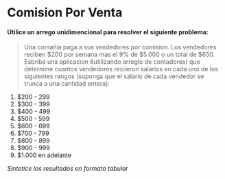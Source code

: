 # **Comision Por Venta**

#### Utilice un arrego unidimencional para resolver el siguiente problema:
> Una comañia paga a sus vendedores por comision. Los vendedores reciben $200 por semana mas el 9% de $5.000 o un total de $650. Esbriba una aplicacion 8utilizando arreglo de contadores) que determine cuantos vendedores reciieron salarios en cada uno de los siguientes rangos (suponga que el salario de cada vendedor se trunca a una cantidad entera):

1.  $200 - 299
2.  $300 - 399
3.  $400 - 499
4.  $500 - 599
5.  $600 - 699
6.  $700 - 799
7.  $800 - 899
8.  $900 - 999
9.  $1.000 en adelante

*Sintetice los resultados en formato tabular*